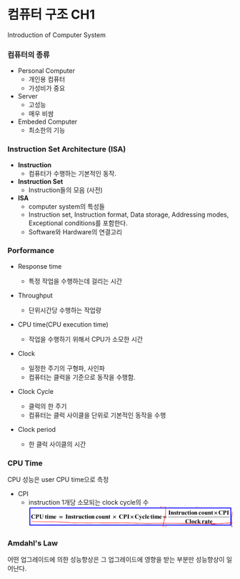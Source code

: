 # 컴퓨터 구조 CH1
Introduction of Computer System  

### 컴퓨터의 종류
- Personal Computer  
    - 개인용 컴퓨터
    - 가성비가 중요
- Server  
    - 고성능
    - 매우 비쌈
- Embeded Computer
    - 최소한의 기능

### Instruction Set Architecture __(ISA)__  
- __Instruction__ 
    - 컴퓨터가 수행하는 기본적인 동작.  
- __Instruction Set__
    - Instruction들의 모음 (사전)
- __ISA__
    - computer system의 특성들
    - Instruction set, Instruction format, Data storage, Addressing modes, Exceptional conditions를 포함한다.  
    - Software와 Hardware의 연결고리  

### Porformance  
- Response time
    - 특정 작업을 수행하는데 걸리는 시간
- Throughput
    - 단위시간당 수행하는 작업량  

- CPU time(CPU execution time)
    - 작업을 수행하기 위해서 CPU가 소모한 시간  

- Clock 
    - 일정한 주기의 구형파, 사인파  
    - 컴퓨터는 클럭을 기준으로 동작을 수행함.  
- Clock Cycle
    - 클럭의 한 주기
    - 컴퓨터는 클럭 사이클을 단위로 기본적인 동작을 수행  
- Clock period
    - 한 클럭 사이클의 시간  

### CPU Time
CPU 성능은 user CPU time으로 측정  

- CPI
    - instruction 1개당 소모되는 clock cycle의 수
![CPUtime](./image/CPUtime.PNG)

### Amdahl's Law
어떤 업그레이드에 의한 성능향상은 그 업그레이드에 영향을 받는 부분만 성능향상이 일어난다.  
